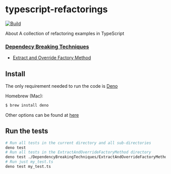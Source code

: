 # typescript-refactorings
[![Build](https://github.com/cborgas/typescript-refactorings/actions/workflows/test.yml/badge.svg)](https://github.com/cborgas/typescript-refactorings/actions/workflows/test.yml)

About A collection of refactoring examples in TypeScript

### [Dependecy Breaking Techniques](DependencyBreakingTechniques)

- [Extract and Override Factory Method](DependencyBreakingTechniques/ExtractAndOverrideFactoryMethod)

## Install

The only requirement needed to run the code is [Deno](https://deno.land/)

Homebrew (Mac):

```bash
$ brew install deno
```

Other options can be found at [here](https://deno.land/manual@v1.12.1/getting_started/installation)

## Run the tests

```bash
# Run all tests in the current directory and all sub-directories
deno test
# Run all tests in the ExtractAndOverrideFactoryMethod directory
deno test ./DependencyBreakingTechniques/ExtractAndOverrideFactoryMethod/
# Run just my_test.ts
deno test my_test.ts
```